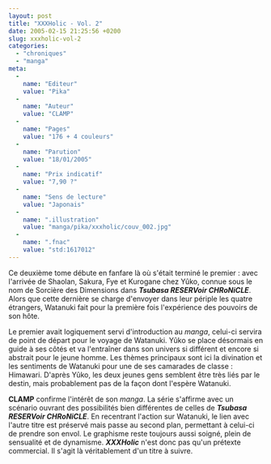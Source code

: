 ```yaml
---
layout: post
title: "XXXHolic - Vol. 2"
date: 2005-02-15 21:25:56 +0200
slug: xxxholic-vol-2
categories:
  - "chroniques"
  - "manga"
meta:
  -
    name: "Editeur"
    value: "Pika"
  -
    name: "Auteur"
    value: "CLAMP"
  -
    name: "Pages"
    value: "176 + 4 couleurs"
  -
    name: "Parution"
    value: "18/01/2005"
  -
    name: "Prix indicatif"
    value: "7,90 ?"
  -
    name: "Sens de lecture"
    value: "Japonais"
  -
    name: ".illustration"
    value: "manga/pika/xxxholic/couv_002.jpg"
  -
    name: ".fnac"
    value: "std:1617012"
---
```


Ce deuxième tome débute en fanfare là où s'était terminé le premier : avec l'arrivée de Shaolan, Sakura, Fye et Kurogane chez Yûko, connue sous le nom de Sorcière des Dimensions dans **_Tsubasa RESERVoir CHRoNiCLE_**. Alors que cette dernière se charge d'envoyer dans leur périple les quatre étrangers, Watanuki fait pour la première fois l'expérience des pouvoirs de son hôte.

Le premier avait logiquement servi d'introduction au _manga_, celui-ci servira de point de départ pour le voyage de Watanuki. Yûko se place désormais en guide à ses côtés et va l'entraîner dans son univers si différent et encore si abstrait pour le jeune homme. Les thèmes principaux sont ici la divination et les sentiments de Watanuki pour une de ses camarades de classe : Himawari. D'après Yûko, les deux jeunes gens semblent être très liés par le destin, mais probablement pas de la façon dont l'espère Watanuki.

**CLAMP** confirme l'intérêt de son _manga_. La série s'affirme avec un scénario ouvrant des possibilités bien différentes de celles de **_Tsubasa RESERVoir CHRoNiCLE_**. En recentrant l'action sur Watanuki, le lien avec l'autre titre est préservé mais passe au second plan, permettant à celui-ci de prendre son envol. Le graphisme reste toujours aussi soigné, plein de sensualité et de dynamisme. **_XXXHolic_** n'est donc pas qu'un prétexte commercial. Il s'agit là véritablement d'un titre à suivre.
